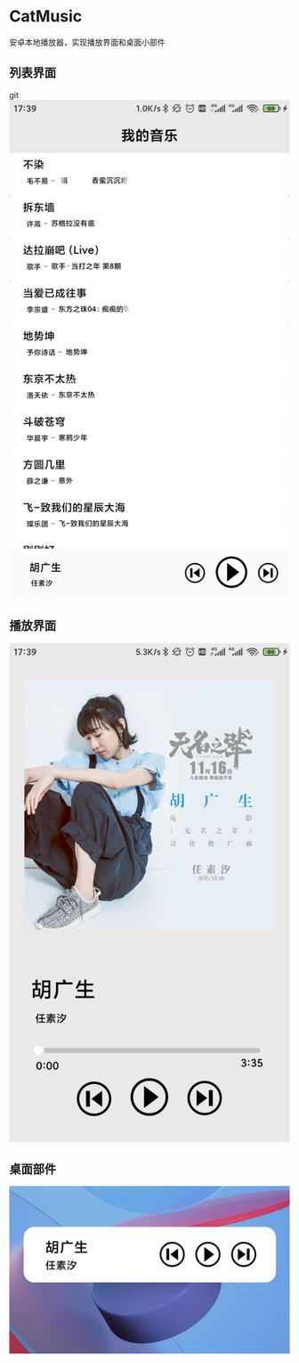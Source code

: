 # CatMusic
安卓本地播放器，实现播放界面和桌面小部件
## 列表界面
git
![](Image/Screenshot_2020-06-16-17-39-47-802_com.xicheng.catmusic.jpg)

## 播放界面

![](Image/Screenshot_2020-06-16-17-39-51-491_com.xicheng.catmusic.jpg)

## 桌面部件

![](Image/IMG_20200616_174009.jpg)

